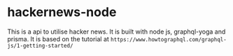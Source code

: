 # hackernews-node
This is a api to utilise hacker news. It is built with node js, graphql-yoga and prisma. It is based on the tutorial at `https://www.howtographql.com/graphql-js/1-getting-started/`
